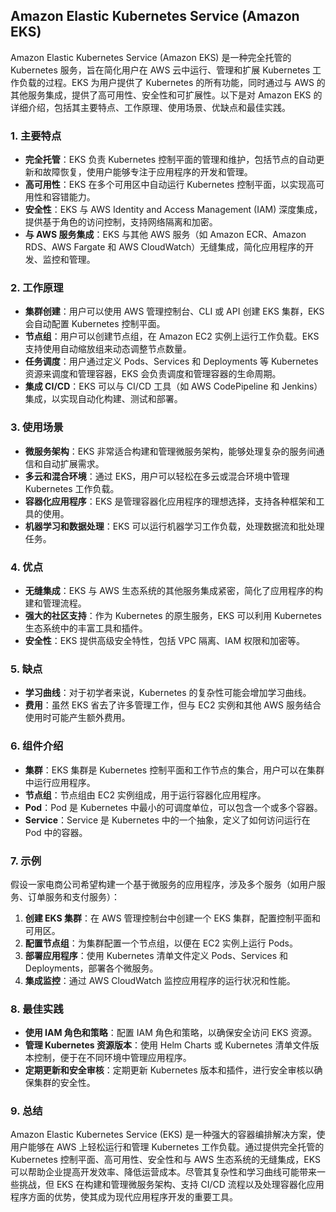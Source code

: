 ## Amazon Elastic Kubernetes Service (Amazon EKS)

Amazon Elastic Kubernetes Service (Amazon EKS) 是一种完全托管的 Kubernetes 服务，旨在简化用户在 AWS 云中运行、管理和扩展 Kubernetes 工作负载的过程。EKS 为用户提供了 Kubernetes 的所有功能，同时通过与 AWS 的其他服务集成，提供了高可用性、安全性和可扩展性。以下是对 Amazon EKS 的详细介绍，包括其主要特点、工作原理、使用场景、优缺点和最佳实践。

### 1. **主要特点**
- **完全托管**：EKS 负责 Kubernetes 控制平面的管理和维护，包括节点的自动更新和故障恢复，使用户能够专注于应用程序的开发和管理。
- **高可用性**：EKS 在多个可用区中自动运行 Kubernetes 控制平面，以实现高可用性和容错能力。
- **安全性**：EKS 与 AWS Identity and Access Management (IAM) 深度集成，提供基于角色的访问控制，支持网络隔离和加密。
- **与 AWS 服务集成**：EKS 与其他 AWS 服务（如 Amazon ECR、Amazon RDS、AWS Fargate 和 AWS CloudWatch）无缝集成，简化应用程序的开发、监控和管理。

### 2. **工作原理**
- **集群创建**：用户可以使用 AWS 管理控制台、CLI 或 API 创建 EKS 集群，EKS 会自动配置 Kubernetes 控制平面。
- **节点组**：用户可以创建节点组，在 Amazon EC2 实例上运行工作负载。EKS 支持使用自动缩放组来动态调整节点数量。
- **任务调度**：用户通过定义 Pods、Services 和 Deployments 等 Kubernetes 资源来调度和管理容器，EKS 会负责调度和管理容器的生命周期。
- **集成 CI/CD**：EKS 可以与 CI/CD 工具（如 AWS CodePipeline 和 Jenkins）集成，以实现自动化构建、测试和部署。

### 3. **使用场景**
- **微服务架构**：EKS 非常适合构建和管理微服务架构，能够处理复杂的服务间通信和自动扩展需求。
- **多云和混合环境**：通过 EKS，用户可以轻松在多云或混合环境中管理 Kubernetes 工作负载。
- **容器化应用程序**：EKS 是管理容器化应用程序的理想选择，支持各种框架和工具的使用。
- **机器学习和数据处理**：EKS 可以运行机器学习工作负载，处理数据流和批处理任务。

### 4. **优点**
- **无缝集成**：EKS 与 AWS 生态系统的其他服务集成紧密，简化了应用程序的构建和管理流程。
- **强大的社区支持**：作为 Kubernetes 的原生服务，EKS 可以利用 Kubernetes 生态系统中的丰富工具和插件。
- **安全性**：EKS 提供高级安全特性，包括 VPC 隔离、IAM 权限和加密等。

### 5. **缺点**
- **学习曲线**：对于初学者来说，Kubernetes 的复杂性可能会增加学习曲线。
- **费用**：虽然 EKS 省去了许多管理工作，但与 EC2 实例和其他 AWS 服务结合使用时可能产生额外费用。

### 6. **组件介绍**
- **集群**：EKS 集群是 Kubernetes 控制平面和工作节点的集合，用户可以在集群中运行应用程序。
- **节点组**：节点组由 EC2 实例组成，用于运行容器化应用程序。
- **Pod**：Pod 是 Kubernetes 中最小的可调度单位，可以包含一个或多个容器。
- **Service**：Service 是 Kubernetes 中的一个抽象，定义了如何访问运行在 Pod 中的容器。

### 7. **示例**
假设一家电商公司希望构建一个基于微服务的应用程序，涉及多个服务（如用户服务、订单服务和支付服务）：
1. **创建 EKS 集群**：在 AWS 管理控制台中创建一个 EKS 集群，配置控制平面和可用区。
2. **配置节点组**：为集群配置一个节点组，以便在 EC2 实例上运行 Pods。
3. **部署应用程序**：使用 Kubernetes 清单文件定义 Pods、Services 和 Deployments，部署各个微服务。
4. **集成监控**：通过 AWS CloudWatch 监控应用程序的运行状况和性能。

### 8. **最佳实践**
- **使用 IAM 角色和策略**：配置 IAM 角色和策略，以确保安全访问 EKS 资源。
- **管理 Kubernetes 资源版本**：使用 Helm Charts 或 Kubernetes 清单文件版本控制，便于在不同环境中管理应用程序。
- **定期更新和安全审核**：定期更新 Kubernetes 版本和插件，进行安全审核以确保集群的安全性。

### 9. **总结**
Amazon Elastic Kubernetes Service (EKS) 是一种强大的容器编排解决方案，使用户能够在 AWS 上轻松运行和管理 Kubernetes 工作负载。通过提供完全托管的 Kubernetes 控制平面、高可用性、安全性和与 AWS 生态系统的无缝集成，EKS 可以帮助企业提高开发效率、降低运营成本。尽管其复杂性和学习曲线可能带来一些挑战，但 EKS 在构建和管理微服务架构、支持 CI/CD 流程以及处理容器化应用程序方面的优势，使其成为现代应用程序开发的重要工具。